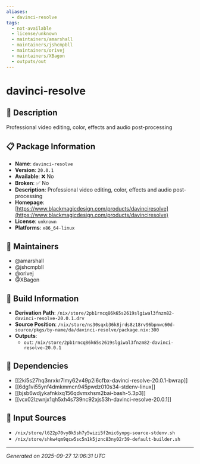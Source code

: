 ```yaml
---
aliases:
  - davinci-resolve
tags:
  - not-available
  - license/unknown
  - maintainers/amarshall
  - maintainers/jshcmpbll
  - maintainers/orivej
  - maintainers/XBagon
  - outputs/out
---
```


# davinci-resolve

## 📝 Description

Professional video editing, color, effects and audio post-processing

## 📋 Package Information

- **Name**: `davinci-resolve`
- **Version**: `20.0.1`
- **Available**: ❌ No
- **Broken**: ✅ No
- **Description**: Professional video editing, color, effects and audio post-processing
- **Homepage**: [https://www.blackmagicdesign.com/products/davinciresolve](https://www.blackmagicdesign.com/products/davinciresolve)
- **License**: `unknown`
- **Platforms**: `x86_64-linux`
## 👥 Maintainers

- @amarshall
- @jshcmpbll
- @orivej
- @XBagon


## 🔧 Build Information

- **Derivation Path**: `/nix/store/2pb1rncq86k65s2619slgiwal3fnzm82-davinci-resolve-20.0.1.drv`
- **Source Position**: `/nix/store/ns30sqxb36k8jrds8z18rv96bpnwc60d-source/pkgs/by-name/da/davinci-resolve/package.nix:300`
- **Outputs**:
  - `out`:  `/nix/store/2pb1rncq86k65s2619slgiwal3fnzm82-davinci-resolve-20.0.1`

## 🔗 Dependencies

- [[2ki5s27hq3nrxkr7lmy62v49p2i6cfbx-davinci-resolve-20.0.1-bwrap]]
- [[6dg1vi55ynf4dmkmmcn945pwdz010s34-stdenv-linux]]
- [[bjsb6wdjykafnkixq156qdvmxhsm2bai-bash-5.3p3]]
- [[vcx02lzwnjx1qh5xh4s739nc92xjs53h-davinci-resolve-20.0.1]]

## 📁 Input Sources

- `/nix/store/l622p70vy8k5sh7y5wizi5f2mic6ynpg-source-stdenv.sh`
- `/nix/store/shkw4qm9qcw5sc5n1k5jznc83ny02r39-default-builder.sh`

---
*Generated on 2025-09-27 12:06:31 UTC*
